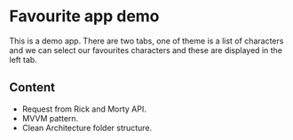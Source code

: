 #  Favourite app demo

This is a demo app. There are two tabs, one of theme is a list of characters and we can select our favourites characters and these are displayed in the left tab.

## Content

- Request from Rick and Morty API.
- MVVM pattern.
- Clean Architecture folder structure.
